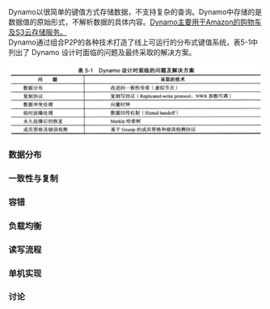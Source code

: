 Dynamo以很简单的键值方式存储数据，不支持复杂的查询。Dynamo中存储的是数据值的原始形式，不解析数据的具体内容。<u>Dynamo主要用于Amazon的购物车及S3云存储服务。</u>  
Dynamo通过组合P2P的各种技术打造了线上可运行的分布式键值系统，表5-1中列出了 Dynamo 设计时面临的问题及最终采取的解决方案。

![Dynamo设计时面临的问题及解决方案](../../z_images/storage/Dynamo设计时面临的问题及解决方案.jpg)  

### 数据分布  
### 一致性与复制  
### 容错  
### 负载均衡  
### 读写流程  
### 单机实现  
### 讨论  